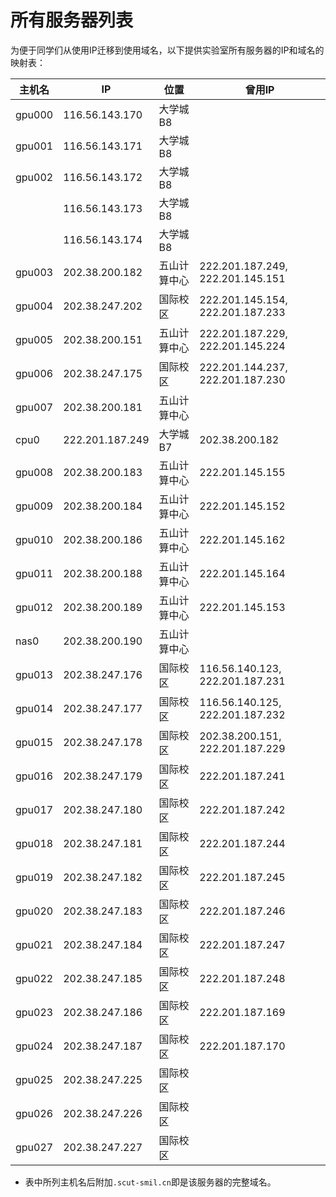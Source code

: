 # 所有服务器列表

为便于同学们从使用IP迁移到使用域名，以下提供实验室所有服务器的IP和域名的映射表：

| 主机名 | IP              | 位置        | 曾用IP |
| ------ | --------------- | ---------- | ------ |
| gpu000 | 116.56.143.170  | 大学城B8    |
| gpu001 | 116.56.143.171  | 大学城B8    |
| gpu002 | 116.56.143.172  | 大学城B8    |
|        | 116.56.143.173  | 大学城B8    |
|        | 116.56.143.174  | 大学城B8    |
| gpu003 | 202.38.200.182  | 五山计算中心 | 222.201.187.249, 222.201.145.151
| gpu004 | 202.38.247.202  | 国际校区    | 222.201.145.154, 222.201.187.233
| gpu005 | 202.38.200.151  | 五山计算中心 | 222.201.187.229, 222.201.145.224
| gpu006 | 202.38.247.175 | 国际校区    | 222.201.144.237, 222.201.187.230
| gpu007 | 202.38.200.181  | 五山计算中心 |
| cpu0   | 222.201.187.249 | 大学城B7    | 202.38.200.182
| gpu008 | 202.38.200.183  | 五山计算中心 | 222.201.145.155
| gpu009 | 202.38.200.184  | 五山计算中心 | 222.201.145.152
| gpu010 | 202.38.200.186  | 五山计算中心 | 222.201.145.162
| gpu011 | 202.38.200.188  | 五山计算中心 | 222.201.145.164
| gpu012 | 202.38.200.189  | 五山计算中心 | 222.201.145.153
| nas0   | 202.38.200.190  | 五山计算中心 |
| gpu013 | 202.38.247.176 | 国际校区    | 116.56.140.123, 222.201.187.231
| gpu014 | 202.38.247.177 | 国际校区    | 116.56.140.125, 222.201.187.232
| gpu015 | 202.38.247.178 | 国际校区    | 202.38.200.151, 222.201.187.229
| gpu016 | 202.38.247.179 | 国际校区    | 222.201.187.241
| gpu017 | 202.38.247.180 | 国际校区    | 222.201.187.242
| gpu018 | 202.38.247.181 | 国际校区    | 222.201.187.244
| gpu019 | 202.38.247.182 | 国际校区    | 222.201.187.245
| gpu020 | 202.38.247.183 | 国际校区    | 222.201.187.246
| gpu021 | 202.38.247.184 | 国际校区    | 222.201.187.247
| gpu022 | 202.38.247.185 | 国际校区    | 222.201.187.248
| gpu023 | 202.38.247.186 | 国际校区    | 222.201.187.169
| gpu024 | 202.38.247.187 | 国际校区    | 222.201.187.170
| gpu025 | 202.38.247.225  | 国际校区    |
| gpu026 | 202.38.247.226  | 国际校区    |
| gpu027 | 202.38.247.227  | 国际校区    |

* 表中所列主机名后附加`.scut-smil.cn`即是该服务器的完整域名。
